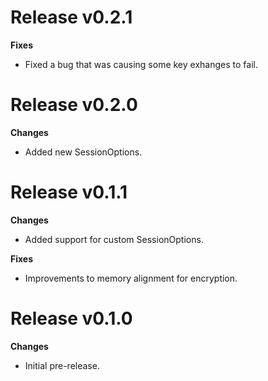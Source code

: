 Release v0.2.1
==============

**Fixes**

* Fixed a bug that was causing some key exhanges to fail.

Release v0.2.0
==============

**Changes**

* Added new SessionOptions.

Release v0.1.1
==============

**Changes**

* Added support for custom SessionOptions.

**Fixes**

* Improvements to memory alignment for encryption.

Release v0.1.0
==============

**Changes**

* Initial pre-release.
